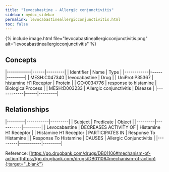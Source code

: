 ```yaml
---
title: "levocabastine - Allergic conjunctivitis"
sidebar: mydoc_sidebar
permalink: levocabastineallergicconjunctivitis.html
toc: false 
---
```


{% include image.html file="levocabastineallergicconjunctivitis.png" alt="levocabastineallergicconjunctivitis" %}

## Concepts

|------------|------|---------|
| Identifier | Name | Type    |
|------------|------|---------|
| MESH:C047340 | levocabastine | Drug |
| UniProt:P35367 | histamine H1 Receptor | Protein |
| GO:0034776 | response to histamine | BiologicalProcess |
| MESH:D003233 | Allergic conjunctivitis | Disease |
|------------|------|---------|

## Relationships

|---------|-----------|---------|
| Subject | Predicate | Object  |
|---------|-----------|---------|
| Levocabastine | DECREASES ACTIVITY OF | Histamine H1 Receptor |
| Histamine H1 Receptor | PARTICIPATES IN | Response To Histamine |
| Response To Histamine | CAUSES | Allergic Conjunctivitis |
|---------|-----------|---------|

Reference: [https://go.drugbank.com/drugs/DB01106#mechanism-of-action](https://go.drugbank.com/drugs/DB01106#mechanism-of-action){:target="_blank"}